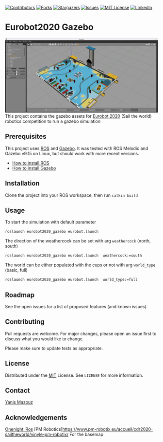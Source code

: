 
[![Contributors][contributors-shield]][contributors-url]
[![Forks][forks-shield]][forks-url]
[![Stargazers][stars-shield]][stars-url]
[![Issues][issues-shield]][issues-url]
[![MIT License][license-shield]][license-url]
[![LinkedIn][linkedin-shield]][linkedin-url]

# Eurobot2020 Gazebo
![Eurobot2020 simulation running][product-screenshot]
This project contains the gazebo assets for [Eurobot 2020](https://www.eurobot.org/eurobot/eurobot-2020) (Sail the world) robotics competition to run a gazebo simulation

## Prerequisites
This project uses [ROS](https://www.ros.org/) and [Gazebo](http://gazebosim.org/). It was tested with ROS Melodic and Gazebo v9.15 on Linux, but should work with more recent versions. 
* [How to install ROS](http://wiki.ros.org/melodic/Installation) 
* [How to install Gazebo](http://gazebosim.org/tutorials?cat=install)


## Installation

Clone the project into your ROS workspace, then run ```catkin build```


## Usage
To start the simulation with default parameter

```bash
roslaunch eurobot2020_gazebo eurobot.launch 
```
The direction of the weathercock can be set with arg ```weathercock``` (north, south)

```bash
roslaunch eurobot2020_gazebo eurobot.launch  weathercock:=south 
```

The world can be either populated with the cups or not with arg ```world_type``` (basic, full)

```bash
roslaunch eurobot2020_gazebo eurobot.launch  world_type:=full
```

## Roadmap
See the open issues for a list of proposed features (and known issues).

## Contributing
Pull requests are welcome. For major changes, please open an issue first to discuss what you would like to change.

Please make sure to update tests as appropriate.

## License
Distributed under the [MIT](https://choosealicense.com/licenses/mit/) License. See `LICENSE` for more information.

## Contact
[Yanis Mazouz](ymazouz.com)

## Acknowledgements
[Onenight_Ros](https://github.com/Luczia/onenight_ros/)
[PM Robotics]https://www.pm-robotix.eu/accueil/cdr2020-sailtheworld/vinyle-pm-robotix/ For the basemap

[contributors-shield]: https://img.shields.io/github/contributors/scout22/eurobot2020_gazebo?style=flat-square
[contributors-url]: https://github.com/scout22/eurobot2020_gazebo/graphs/contributors
[forks-shield]: https://img.shields.io/github/forks/scout22/eurobot2020_gazebo?style=social
[forks-url]: https://github.com/scout22/eurobot2020_gazebo/network/members
[stars-shield]: https://img.shields.io/github/stars/scout22/eurobot2020_gazebo?style=flat-square
[stars-url]: https://github.com/scout22/eurobot2020_gazebo/stargazers
[issues-shield]: https://img.shields.io/github/issues/scout22/eurobot2020_gazebo?style=flat-square
[issues-url]: https://github.com/scout22/eurobot2020_gazebo/issues
[license-shield]: https://img.shields.io/github/license/scout22/eurobot2020_gazebo?style=flat-square
[license-url]: https://github.com/scout22/eurobot2020_gazebo/blob/master/LICENSE.txt
[linkedin-shield]: https://img.shields.io/badge/-LinkedIn-black.svg?style=flat-square&logo=linkedin&colorB=555
[linkedin-url]: https://linkedin.com/in/yanis-mazouz
[product-screenshot]: images/screenshot.png

